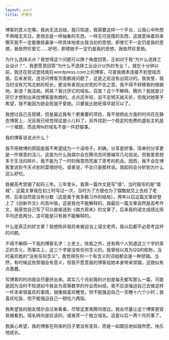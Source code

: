 ```yaml
---
layout: post
title: 开博志
---
```


博客的意义在哪，我尚无法总结，我只知道，我需要这样一个平台，让我心中所想不再暗无天日。思想总是一样抽象的东西，一样无可捉摸的东西，这就意味着将来哪天我不一定能像抠鼻屎一样具体地拿出我当初的思想。即使它不一定仍是我的思想，我依然珍爱它……好吧，即使她不一定仍是我的思想，我依然珍爱她。

为什么选择点点？我觉得这个问题可以换个角度回答，正如对于我“为什么选择工业设计？”，我更愿意回答“为什么不选择工业设计以外的专业？。就在十分钟以前，我还在尝试登陆我在wordpress.com上的博客，可是我根本连接不到登陆页面，后来发现，连访问博客页面都成问题了，这是之前没有出现过的。我发誓，我当时没有咒骂北邮的校长，更没有表现出对党的不忠之意。我不得不转移我的根据地。新浪？我没疯。网易？我讨厌它的域名。百度？这个不解释。腾讯？我就是讨厌它才想到出来找博客服务商的。点点还年轻，说不定明天就夭折，但我对她寄予希望，我不能因为她会死就不爱她。只要我比她死得早就可以了。

我想过自己去搭建，但是最近我有个更重要的项目，我不想把此方面的时间花在静态博客上，况且我已经觉得这是小儿科了。另外找到一个稳定的免费的虚拟主机是一个难题，而且用tk的域名不是一件舒服事。

我的博客该说点什么？

我不用微博的原因是我不希望成为一个话唠子。的确，分享是好事，简单的分享更是一件惬意的活儿，这是为什么我偶尔会在腾讯空间里编写几句说说。但我爱思想多于生活的碎片，我不能为了一时的惬意而荒废了思考的机会。因而，我不会在博客里说到今天点到的菜很好吃，或者说，不会只是那样说。我起码会分析到为什么这么好吃。

我被高考禁锢了起码三年。三年里头，我第一篇作文是写”墙“，当时我写的是”墙城“，这篇文章我在初三时写过一次，当时为了方便也为了摆酷就交上去给了老师，后来自然是没有分数（这是属于我多数习作的结局）。两年以后这篇文章却登上了《创新作文》的高中版，这是我也不能解释的。我最后一篇文章自然是高考作文，我感觉自己写了可以直接送到《南方周末》的文章了，后来我的语文成绩比班平均还低两分。这可能是只有我不能解释的。

什么是真正的好文章？我想除非我将来被迫当上语文老师，我以后都不必思考这样的问题。

不得不解释一下我的博客名字：土老土。除我之外，还有两个人知道这三个字的真正的含义。而事实上，这三个字是没有任何含义的。我曾经以其为QQ的昵称，当时喜欢她的“没有任何含义”，我觉得任何一个有含义的词组都会是一种禁锢。当然，有时候这些禁锢会有意义，但我不愿意我的博客给她本身带来禁锢，这貌似有点愚蠢。

写博客的时间我会尽量挤出来。其实几个月前我的计划是每天都写那么一篇，可能是因为当时不知道如今我会为高等数学的作业而纠结。我不应该强迫自己去做这样一件本来很喜欢的事情，就像我喜欢睡觉，但不能强迫自己一天睡十六个小时；我喜欢吃饭，但不能强迫自己一顿吃六两饭。

我希望我的朋友偶尔会过来看看，尽管这里离腾讯很远。我会尽量让这个博客更容易被看到。域名转向是应该的，或者弄一个独立域名。这是以后一两个月的事了。

我衷心希望，我的博客在将来的日子里没有变异，而是一如既往地如我所愿，快乐地成长。